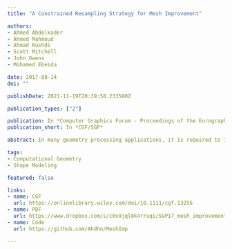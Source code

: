 ```yaml
---
title: "A Constrained Resampling Strategy for Mesh Improvement"

authors:
- Ahmed Abdelkader
- Ahmed Mahmoud
- Ahmad Rushdi
- Scott Mitchell
- John Owens
- Mohamed Ebeida

date: 2017-08-14
doi: ""

publishDate: 2021-11-19T20:39:58.233580Z

publication_types: ["2"]

publication: In *Computer Graphics Forum - Proceedings of the Eurographics Symposium on Geometry Processing*
publication_short: In *CGF/SGP*

abstract: In many geometry processing applications, it is required to improve an initial mesh in terms of multiple quality objectives. Despite the availability of several mesh generation algorithms with provable guarantees, such generated meshes may only satisfy a subset of the objectives. The conflicting nature of such objectives makes it challenging to establish similar guarantees for each combination, e.g., angle bounds and vertex count. In this paper, we describe a versatile strategy for mesh improvement by interpreting quality objectives as spatial constraints on resampling and develop a toolbox of local operators to improve the mesh while preserving desirable properties. Our strategy judiciously combines smoothing and transformation techniques allowing increased flexibility to practically achieve multiple objectives simultaneously. We apply our strategy to both planar and surface meshes demonstrating how to simplify Delaunay meshes while preserving element quality, eliminate all obtuse angles in a complex mesh, and maximize the shortest edge length in a Voronoi tessellation far better than the state-of-the-art.

tags:
- Computational Geometry
- Shape Modeling

featured: false

links:
- name: CGF
  url: https://onlinelibrary.wiley.com/doi/10.1111/cgf.13256
- name: PDF
  url: https://www.dropbox.com/s/c0v9jql8k4rruqi/SGP17_mesh_improvement.pdf
- name: Code
  url: https://github.com/Ahdhn/MeshImp

---
```


